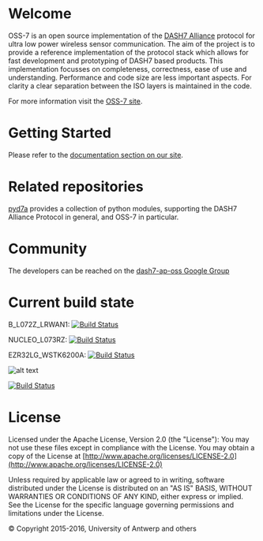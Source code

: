 # Welcome

OSS-7 is an open source implementation of the [DASH7 Alliance](http://www.dash7-alliance.org) protocol for ultra low power wireless sensor communication. The aim of the project is to provide a reference implementation of the protocol stack which allows for fast development and prototyping of DASH7 based products. This implementation focusses on completeness, correctness, ease of use and understanding. Performance and code size are less important aspects. For clarity a clear separation between the ISO layers is maintained in the code.

For more information visit the [OSS-7 site](http://mosaic-lopow.github.io/dash7-ap-open-source-stack/).

# Getting Started

Please refer to the [documentation section on our site](http://mosaic-lopow.github.io/dash7-ap-open-source-stack/docs/home/).

# Related repositories

[pyd7a](https://github.com/MOSAIC-LoPoW/pyd7a) provides a collection of python modules, supporting the DASH7 Alliance Protocol in general, and OSS-7 in particular.

# Community

The developers can be reached on the [dash7-ap-oss Google Group](https://groups.google.com/forum/#!forum/dash7-ap-oss)

# Current build state

B_L072Z_LRWAN1: [![Build Status](http://143.129.38.131:8080/buildStatus/icon?job=BuildProject/Platform=B_L072Z_LRWAN1)](http://143.129.38.131:8080/job/BuildProject/Platform=B_L072Z_LRWAN1/)

NUCLEO_L073RZ: [![Build Status](http://143.129.38.131:8080/buildStatus/icon?job=BuildProject/Platform=NUCLEO_L073RZ)](http://143.129.38.131:8080/job/BuildProject/Platform=NUCLEO_L073RZ/)

EZR32LG_WSTK6200A: 
[![Build Status](http://jenkins.idlab.uantwerpen.be:8080/buildStatus/icon?job=BuildProject/Platform=EZR32LG_WSTK6200A)](http://143.129.38.131:8080/job/BuildProject/Platform=EZR32LG_WSTK6200A/)

![alt text](http://143.129.38.131:8080/buildStatus/icon?job=BuildProject/Platform=EZR32LG_WSTK6200A)

 [![Build Status](
 http://f8b8d8c3.ngrok.io/buildStatus/icon?job=testProject3)](http://localhost:8080/job/testProject3/)
# License


Licensed under the Apache License, Version 2.0 (the "License"): You may not use these files except in compliance with the License. You may obtain a copy of the License at [http://www.apache.org/licenses/LICENSE-2.0](http://www.apache.org/licenses/LICENSE-2.0)

Unless required by applicable law or agreed to in writing, software distributed under the License is distributed on an "AS IS" BASIS, WITHOUT WARRANTIES OR CONDITIONS OF ANY KIND, either express or implied. See the License for the specific language governing permissions and limitations under the License.

&copy; Copyright 2015-2016, University of Antwerp and others
